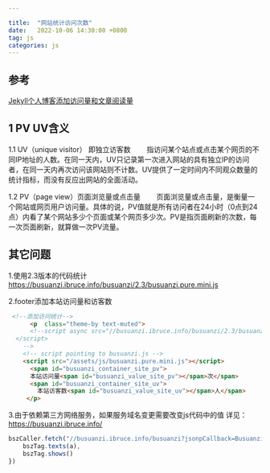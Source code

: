 ```yaml
---

title:  "网站统计访问次数"
date:   2022-10-06 14:30:00 +0800
tag: js
categories: js
---
```


## 参考
[Jekyll个人博客添加访问量和文章阅读量](https://zoharandroid.github.io/2019-08-02-Jekyll%E4%B8%AA%E4%BA%BA%E5%8D%9A%E5%AE%A2%E6%B7%BB%E5%8A%A0%E8%AE%BF%E9%97%AE%E9%87%8F%E5%92%8C%E6%96%87%E7%AB%A0%E9%98%85%E8%AF%BB%E9%87%8F/#%E6%B7%BB%E5%8A%A0js%E6%96%87%E4%BB%B6)

## 1 PV UV含义
1.1 UV（unique visitor） 即独立访客数
　　指访问某个站点或点击某个网页的不同IP地址的人数。在同一天内，UV只记录第一次进入网站的具有独立IP的访问者，在同一天内再次访问该网站则不计数。UV提供了一定时间内不同观众数量的统计指标，而没有反应出网站的全面活动。

1.2 PV（page view）页面浏览量或点击量
　　页面浏览量或点击量，是衡量一个网站或网页用户访问量。具体的说，PV值就是所有访问者在24小时（0点到24点）内看了某个网站多少个页面或某个网页多少次。PV是指页面刷新的次数，每一次页面刷新，就算做一次PV流量。

## 其它问题

1.使用2.3版本的代码统计
https://busuanzi.ibruce.info/busuanzi/2.3/busuanzi.pure.mini.js


2.footer添加本站访问量和访客数
```html
 <!--添加访问统计-->
	  <p  class="theme-by text-muted">
      <!--script async src="//busuanzi.ibruce.info/busuanzi/2.3/busuanzi.pure.mini.js">
  </script>
    -->
    <!-- script pointing to busuanzi.js -->
    <script src="/assets/js/busuanzi.pure.mini.js"></script>
      <span id="busuanzi_container_site_pv">
      本站访问量<span id="busuanzi_value_site_pv"></span>次</span>
      <span id="busuanzi_container_site_uv">
        本站访客数<span id="busuanzi_value_site_uv"></span>人</span>
     </p>
```
3.由于依赖第三方网络服务，如果服务域名变更需要改变js代码中的值
详见：https://busuanzi.ibruce.info/

```js
bszCaller.fetch("//busuanzi.ibruce.info/busuanzi?jsonpCallback=BusuanziCallback", function (a) {
    bszTag.texts(a),
    bszTag.shows()
})
```